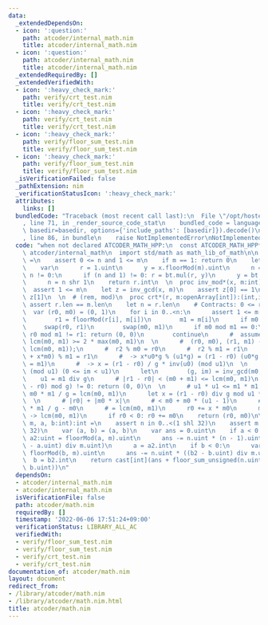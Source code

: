 ```yaml
---
data:
  _extendedDependsOn:
  - icon: ':question:'
    path: atcoder/internal_math.nim
    title: atcoder/internal_math.nim
  - icon: ':question:'
    path: atcoder/internal_math.nim
    title: atcoder/internal_math.nim
  _extendedRequiredBy: []
  _extendedVerifiedWith:
  - icon: ':heavy_check_mark:'
    path: verify/crt_test.nim
    title: verify/crt_test.nim
  - icon: ':heavy_check_mark:'
    path: verify/crt_test.nim
    title: verify/crt_test.nim
  - icon: ':heavy_check_mark:'
    path: verify/floor_sum_test.nim
    title: verify/floor_sum_test.nim
  - icon: ':heavy_check_mark:'
    path: verify/floor_sum_test.nim
    title: verify/floor_sum_test.nim
  _isVerificationFailed: false
  _pathExtension: nim
  _verificationStatusIcon: ':heavy_check_mark:'
  attributes:
    links: []
  bundledCode: "Traceback (most recent call last):\n  File \"/opt/hostedtoolcache/Python/3.10.8/x64/lib/python3.10/site-packages/onlinejudge_verify/documentation/build.py\"\
    , line 71, in _render_source_code_stat\n    bundled_code = language.bundle(stat.path,\
    \ basedir=basedir, options={'include_paths': [basedir]}).decode()\n  File \"/opt/hostedtoolcache/Python/3.10.8/x64/lib/python3.10/site-packages/onlinejudge_verify/languages/nim.py\"\
    , line 86, in bundle\n    raise NotImplementedError\nNotImplementedError\n"
  code: "when not declared ATCODER_MATH_HPP:\n  const ATCODER_MATH_HPP* = 1\n\n  import\
    \ atcoder/internal_math\n  import std/math as math_lib_of_math\n\n  proc pow_mod*(x,n,m:int):int\
    \ =\n    assert 0 <= n and 1 <= m\n    if m == 1: return 0\n    let bt = initBarrett(m.uint)\n\
    \    var\n      r = 1.uint\n      y = x.floorMod(m).uint\n      n = n\n    while\
    \ n != 0:\n      if (n and 1) != 0: r = bt.mul(r, y)\n      y = bt.mul(y, y)\n\
    \      n = n shr 1\n    return r.int\n  \n  proc inv_mod*(x, m:int):int =\n  \
    \  assert 1 <= m\n    let z = inv_gcd(x, m)\n    assert z[0] == 1\n    return\
    \ z[1]\n  \n  # (rem, mod)\n  proc crt*(r, m:openArray[int]):(int,int) =\n   \
    \ assert r.len == m.len\n    let n = r.len\n    # Contracts: 0 <= r0 < m0\n  \
    \  var (r0, m0) = (0, 1)\n    for i in 0..<n:\n      assert 1 <= m[i]\n      var\n\
    \        r1 = floorMod(r[i], m[i])\n        m1 = m[i]\n      if m0 < m1:\n   \
    \     swap(r0, r1)\n        swap(m0, m1)\n      if m0 mod m1 == 0:\n        if\
    \ r0 mod m1 != r1: return (0, 0)\n        continue\n      #  assume: m0 > m1,\
    \ lcm(m0, m1) >= 2 * max(m0, m1)\n  \n      #  (r0, m0), (r1, m1) -> (r2, m2 =\
    \ lcm(m0, m1));\n      #  r2 % m0 = r0\n      #  r2 % m1 = r1\n      #  -> (r0\
    \ + x*m0) % m1 = r1\n      #  -> x*u0*g % (u1*g) = (r1 - r0) (u0*g = m0, u1*g\
    \ = m1)\n      #  -> x = (r1 - r0) / g * inv(u0) (mod u1)\n  \n      #  im = inv(u0)\
    \ (mod u1) (0 <= im < u1)\n      let\n        (g, im) = inv_gcd(m0, m1)\n    \
    \    u1 = m1 div g\n      # |r1 - r0| < (m0 + m1) <= lcm(m0, m1)\n      if ((r1\
    \ - r0) mod g) != 0: return (0, 0)\n  \n      # u1 * u1 <= m1 * m1 / g / g <=\
    \ m0 * m1 / g = lcm(m0, m1)\n      let x = (r1 - r0) div g mod u1 * im mod u1\n\
    \  \n      # |r0| + |m0 * x|\n      # < m0 + m0 * (u1 - 1)\n      # = m0 + m0\
    \ * m1 / g - m0\n      # = lcm(m0, m1)\n      r0 += x * m0\n      m0 *= u1  #\
    \ -> lcm(m0, m1)\n      if r0 < 0: r0 += m0\n    return (r0, m0)\n\n  proc floor_sum*(n,\
    \ m, a, b:int):int =\n    assert n in 0..<(1 shl 32)\n    assert m in 1..<(1 shl\
    \ 32)\n    var (a, b) = (a, b)\n    var ans = 0.uint\n    if a < 0:\n      var\
    \ a2:uint = floorMod(a, m).uint\n      ans -= n.uint * (n - 1).uint div 2 * ((a2\
    \ - a.uint) div m.uint)\n      a = a2.int\n    if b < 0:\n      var b2:uint =\
    \ floorMod(b, m).uint\n      ans -= n.uint * ((b2 - b.uint) div m.uint)\n    \
    \  b = b2.int\n    return cast[int](ans + floor_sum_unsigned(n.uint, m.uint, a.uint,\
    \ b.uint))\n"
  dependsOn:
  - atcoder/internal_math.nim
  - atcoder/internal_math.nim
  isVerificationFile: false
  path: atcoder/math.nim
  requiredBy: []
  timestamp: '2022-06-06 17:51:24+09:00'
  verificationStatus: LIBRARY_ALL_AC
  verifiedWith:
  - verify/floor_sum_test.nim
  - verify/floor_sum_test.nim
  - verify/crt_test.nim
  - verify/crt_test.nim
documentation_of: atcoder/math.nim
layout: document
redirect_from:
- /library/atcoder/math.nim
- /library/atcoder/math.nim.html
title: atcoder/math.nim
---
```

